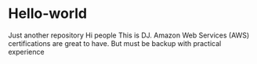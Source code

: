 # Hello-world
Just another repository
Hi people
This is DJ.  Amazon Web Services (AWS) certifications are great to have.  But must be backup with practical experience 
